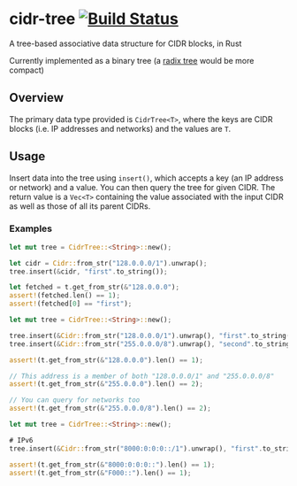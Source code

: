 # cidr-tree [![Build Status](https://travis-ci.org/aromatt/cidr-tree.svg?branch=master)](https://travis-ci.org/aromatt/cidr-tree)
A tree-based associative data structure for CIDR blocks, in Rust

Currently implemented as a binary tree (a [radix tree](https://en.wikipedia.org/wiki/Radix_tree) would be more compact)

## Overview
The primary data type provided is `CidrTree<T>`, where the keys are CIDR blocks (i.e.
IP addresses and networks) and the values are `T`.

## Usage
Insert data into the tree using `insert()`, which accepts a key (an IP address or network) and
a value.
You can then query the tree for given CIDR. The return value is a `Vec<T>` containing the value
associated with the input CIDR as well as those of all its parent CIDRs.

### Examples
```rust
let mut tree = CidrTree::<String>::new();

let cidr = Cidr::from_str("128.0.0.0/1").unwrap();
tree.insert(&cidr, "first".to_string());

let fetched = t.get_from_str(&"128.0.0.0");
assert!(fetched.len() == 1);
assert!(fetched[0] == "first");
```

```rust
let mut tree = CidrTree::<String>::new();

tree.insert(&Cidr::from_str("128.0.0.0/1").unwrap(), "first".to_string());
tree.insert(&Cidr::from_str("255.0.0.0/8").unwrap(), "second".to_string());

assert!(t.get_from_str(&"128.0.0.0").len() == 1);

// This address is a member of both "128.0.0.0/1" and "255.0.0.0/8"
assert!(t.get_from_str(&"255.0.0.0").len() == 2);

// You can query for networks too
assert!(t.get_from_str(&"255.0.0.0/8").len() == 2);
```

```rust
let mut tree = CidrTree::<String>::new();

# IPv6
tree.insert(&Cidr::from_str("8000:0:0:0::/1").unwrap(), "first".to_string());

assert!(t.get_from_str(&"8000:0:0:0::").len() == 1);
assert!(t.get_from_str(&"F000::").len() == 1);
```
